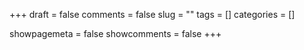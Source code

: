 +++
draft = false 
comments = false 
slug = "" 
tags = []
categories = []

showpagemeta = false
showcomments = false
+++

